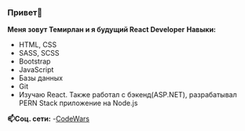 ### Привет👋
**Меня зовут Темирлан и я будущий React Developer**
**Навыки:**
- HTML, CSS
- SASS, SCSS
- Bootstrap
- JavaScript
- Базы данных
- Git
- Изучаю React. Также работал с бэкенд(ASP.NET), разрабатывал PERN Stack приложение на Node.js

**📫Соц. сети:**
-[CodeWars](https://www.codewars.com/users/temeralint/badges/small)




